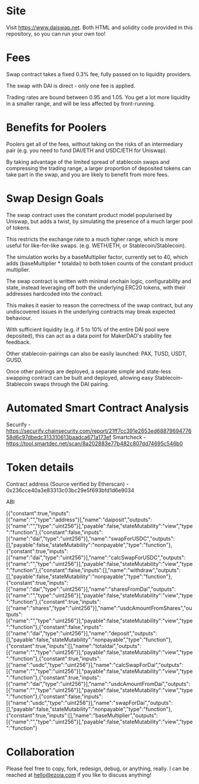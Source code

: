 # Site

Visit https://www.daiswap.net. Both HTML and solidity code provided in this repository, so you can run your own too!

# Fees 

Swap contract takes a fixed 0.3% fee, fully passed on to liquidity providers. 

The swap with DAI is direct - only one fee is applied. 

Trading rates are bound between 0.95 and 1.05. You get a lot more liquidity in a smaller range, and will be less affected by front-running.

# Benefits for Poolers

Poolers get all of the fees, without taking on the risks of an intermediary pair (e.g. you need to fund DAI/ETH and USDC/ETH for Uniswap). 

By taking advantage of the limited spread of stablecoin swaps and compressing the trading range, a larger proportion of deposited tokens can take part in the swap, and you are likely to benefit from more fees. 

# Swap Design Goals 

The swap contract uses the constant product model popularised by Uniswap, but adds a twist, by simulating the presence of a much larger pool of tokens. 

This restricts the exchange rate to a much tigher range, which is more useful for like-for-like swaps. (e.g. WETH/ETH, or Stablecoin/Stablecoin). 

The simulation works by a baseMultiplier factor, currently set to 40, which adds (baseMultiplier * totaldai) to both token counts of the constant product multiplier. 

The swap contract is written with minimal onchain logic, configurability and state, instead leveraging off both the underlying ERC20 tokens, with their addresses hardcoded into the contract. 

This makes it easier to reason the correctness of the swap contract, but any undiscovered issues in the underlying contracts may break expected behaviour. 

With sufficient liquidity (e.g. if 5 to 10% of the entire DAI pool were deposited), this can act as a data point for MakerDAO's stability fee feedback. 

Other stablecoin-pairings can also be easily launched: PAX, TUSD, USDT, GUSD. 

Once other pairings are deployed, a separate simple and state-less swapping contract can be built and deployed, allowing easy Stablecoin-Stablecoin swaps through the DAI pairing. 

# Automated Smart Contract Analysis 

Securify - https://securify.chainsecurity.com/report/21ff7cc391e2653ed6887969477658d6c97dbedc313310613baadca671a173ef
Smartcheck - https://tool.smartdec.net/scan/8a202883e77b482c807dd74695c546b0

# Token details

Contract address (Source verified by Etherscan) - 0x236cce40a3e83313c03bc29e5f693bfd1d6e9034 

ABI

[{"constant":true,"inputs":[{"name":"","type":"address"}],"name":"daiposit","outputs":[{"name":"","type":"uint256"}],"payable":false,"stateMutability":"view","type":"function"},{"constant":false,"inputs":[{"name":"dai","type":"uint256"}],"name":"swapForUSDC","outputs":[],"payable":false,"stateMutability":"nonpayable","type":"function"},{"constant":true,"inputs":[{"name":"dai","type":"uint256"}],"name":"calcSwapForUSDC","outputs":[{"name":"","type":"uint256"}],"payable":false,"stateMutability":"view","type":"function"},{"constant":false,"inputs":[],"name":"withdraw","outputs":[],"payable":false,"stateMutability":"nonpayable","type":"function"},{"constant":true,"inputs":[{"name":"dai","type":"uint256"}],"name":"sharesFromDai","outputs":[{"name":"","type":"uint256"}],"payable":false,"stateMutability":"view","type":"function"},{"constant":true,"inputs":[{"name":"shares","type":"uint256"}],"name":"usdcAmountFromShares","outputs":[{"name":"","type":"uint256"}],"payable":false,"stateMutability":"view","type":"function"},{"constant":false,"inputs":[{"name":"dai","type":"uint256"}],"name":"deposit","outputs":[],"payable":false,"stateMutability":"nonpayable","type":"function"},{"constant":true,"inputs":[],"name":"totaldai","outputs":[{"name":"","type":"uint256"}],"payable":false,"stateMutability":"view","type":"function"},{"constant":true,"inputs":[{"name":"usdc","type":"uint256"}],"name":"calcSwapForDai","outputs":[{"name":"","type":"uint256"}],"payable":false,"stateMutability":"view","type":"function"},{"constant":true,"inputs":[{"name":"dai","type":"uint256"}],"name":"usdcAmountFromDai","outputs":[{"name":"","type":"uint256"}],"payable":false,"stateMutability":"view","type":"function"},{"constant":false,"inputs":[{"name":"usdc","type":"uint256"}],"name":"swapForDai","outputs":[],"payable":false,"stateMutability":"nonpayable","type":"function"},{"constant":true,"inputs":[],"name":"baseMultiplier","outputs":[{"name":"","type":"uint256"}],"payable":false,"stateMutability":"view","type":"function"}

# Collaboration
Please feel free to copy, fork, redesign, debug, or anything, really. I can be reached at hello@ezoia.com if you like to discuss anything! 
